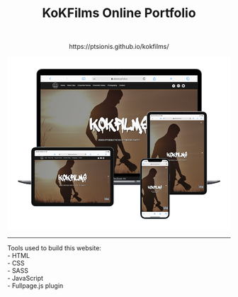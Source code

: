 <h1 align="center">KoKFilms Online Portfolio</h1><br>
<p align="center">https://ptsionis.github.io/kokfilms/</p>

![preview](https://github.com/ptsionis/kokfilms/blob/main/preview.png?raw=true)
<hr>
Tools used to build this website:<br>
- HTML<br>
- CSS<br>
- SASS<br>
- JavaScript<br>
- Fullpage.js plugin

